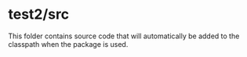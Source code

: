 # test2/src

This folder contains source code that will automatically be added to the classpath when
the package is used.

